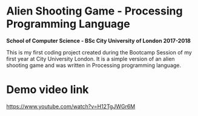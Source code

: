 # Alien Shooting Game - Processing Programming Language

**School of Computer Science - BSc City University of London 2017-2018**

This is my first coding project created during the Bootcamp Session of my first year at City University London. It is a simple version of an alien shooting game and was written in Processing programming language.

# Demo video link
https://www.youtube.com/watch?v=H12TgJWGr6M
